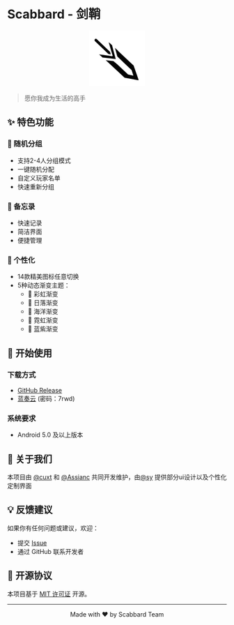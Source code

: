 # Scabbard - 剑鞘

<p align="center">
  <img src="app/src/main/res/mipmap-hdpi/jianqiao24.png" width="128" height="128" alt="App Icon"/>
</p>

> 愿你我成为生活的高手

## ✨ 特色功能

### 🎲 随机分组
- 支持2-4人分组模式
- 一键随机分配
- 自定义玩家名单
- 快速重新分组

### 📝 备忘录
- 快速记录
- 简洁界面
- 便捷管理

### 🎨 个性化
- 14款精美图标任意切换
- 5种动态渐变主题：
    - 🌈 彩虹渐变
    - 🌅 日落渐变
    - 🌊 海洋渐变
    - 💫 霓虹渐变
    - 💜 蓝紫渐变


## 🚀 开始使用

### 下载方式
- [GitHub Release](https://github.com/YourUsername/Scabbard/releases/latest)
- [蓝奏云](https://assiance.lanzoub.com/b00y9rfbud) (密码：7rwd)

### 系统要求
- Android 5.0 及以上版本

## 👥 关于我们

本项目由 [@cuxt](https://github.com/cuxt) 和 [@Assianc](https://github.com/Assianc) 共同开发维护，由[@sy]() 提供部分ui设计以及个性化定制界面

## 💡 反馈建议

如果你有任何问题或建议，欢迎：
- 提交 [Issue](https://github.com/YourUsername/Scabbard/issues)
- 通过 GitHub 联系开发者

## 📄 开源协议

本项目基于 [MIT 许可证](LICENSE) 开源。

---

<p align="center">
  Made with ❤️ by Scabbard Team
</p>